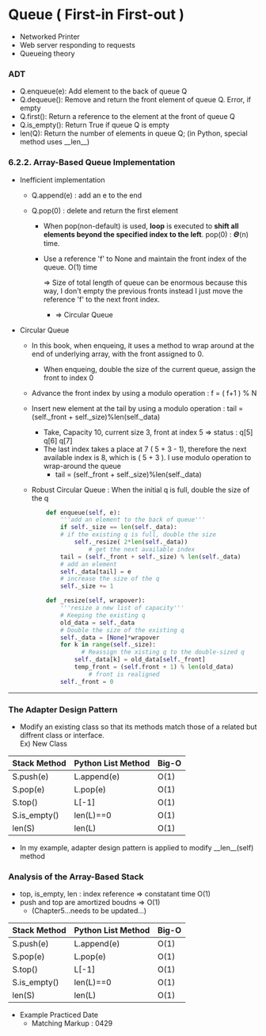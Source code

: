 # Queue ( First-in First-out )
- Networked Printer 
- Web server responding to requests 
- Queueing theory 
### ADT
- Q.enqueue(e): Add element to the back of queue Q 
- Q.dequeue(): Remove and return the front element of queue Q. Error, if empty
- Q.first(): Return a reference to the element at the front of queue Q 
- Q.is_empty(): Return True if queue Q is empty 
- len(Q): Return the number of elements in queue Q; (in Python, special method uses \_\_len__)
### 6.2.2. Array-Based Queue Implementation

- Inefficient implementation 
  - Q.append(e) : add an e to the end 

  - Q.pop(0) : delete and return the first element  

    - When pop(non-default) is used, __loop__ is executed to __shift all elements beyond the specified index to the left__. pop(0) : 𝜣(n) time. 

    - Use a reference 'f' to None and maintain the front index of the queue. O(1) time 

      => Size of total length of queue can be enormous because this way, I don't empty the previous fronts instead I just move the reference 'f' to the next front index. 

      - => Circular Queue 

- Circular Queue 

  - In this book, when enqueing, it uses a method to wrap around at the end of underlying array, with the front assigned to 0. 
    
    - When enqueing, double the size of the current queue, assign the front to index 0 
    
  - Advance the front index by using a modulo operation : f = ( f+1 ) % N 
  
  - Insert new element at the tail by using a modulo operation : tail = (self._front + self._size)%len(self._data)
  
    - Take, Capacity 10, current size 3, front at index 5 => status : q[5] q[6] q[7] 
    - The last index takes a place at 7 ( 5 + 3 - 1), therefore the next available index is 8, which is ( 5 + 3 ). I use modulo operation to wrap-around the queue
      - tail = (self._front + self._size)%len(self._data)
  
  - Robust Circular Queue : When the initial q is full, double the size of the q 
  
    ~~~python
        def enqueue(self, e):
            '''add an element to the back of queue'''
            if self._size == len(self._data):    
            # if the existing q is full, double the size  
                self._resize( 2*len(self._data))
    				# get the next available index
            tail = (self._front + self._size) % len(self._data)
            # add an element
            self._data[tail] = e                   
            # increase the size of the q
            self._size += 1                        
    
        def _resize(self, wrapover):
            '''resize a new list of capacity'''
            # Keeping the existing q
            old_data = self._data         
            # Double the size of the existing q
            self._data = [None]*wrapover    
            for k in range(self._size):     
    	          # Reassign the xisting q to the double-sized q
                self._data[k] = old_data[self._front]
                temp_front = (self.front + 1) % len(old_data)         
    				# front is realigned
            self._front = 0                 
    ~~~
  
    

___

### The Adapter Design Pattern
- Modify an existing class so that its methods match those of a related but diffrent class or interface.  
Ex) New Class

Stack Method|Python List Method|Big-O|
----------|----------|-----------| 
S.push(e) |L.append(e)|O(1)|
S.pop(e) |L.pop(e)|O(1)|
S.top() |L\[-1\] |O(1)|
S.is_empty() |len(L)==0|O(1)|
len(S)|len(L)|O(1)|

- In my example, adapter design pattern is applied to modify \_\_len\_\_(self) method

### Analysis of the Array-Based Stack 
- top, is_empty, len : index reference => constatant time O(1)
- push and top are amortized boudns => O(1) 
    - (Chapter5...needs to be updated...)
    
Stack Method|Python List Method|Big-O|
----------|----------|-----------| 
S.push(e) |L.append(e)|O(1)|
S.pop(e) |L.pop(e)|O(1)|
S.top() |L\[-1\] |O(1)|
S.is_empty() |len(L)==0|O(1)|
len(S)|len(L)|O(1)|


- Example Practiced Date
    - Matching Markup : 0429 







